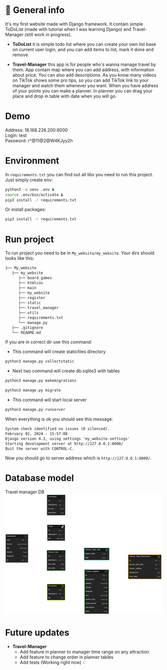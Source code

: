# :round_pushpin: General info
It's my first website made with Django framework. It contain simple ToDoList (made with tutorial when I was learning Django) and Travel-Manager (still work in progress). 
- **ToDoList** it is simple todo list where you can create your own list base on current user login, and you can add items to list, mark it done and remove.

- **Travel-Manager** this app is for people who's wanna manage travel by them. App contain map where you can add address, with information about price. You can also add descriptions. As you know many videos on TikTok shows some pro tips, so you can add TikTok link to your manager and watch them whenever you want. When you have address of your points you can make a planner. In planner you can drag your place and drop in table with date when you will go.

# Demo
Address: 18.168.226.200:8000 \
Login: test \
Password: r^@11@2@W4KJyy2h

# Environment
In `requirements.txt` you can find out all libs you need to run this project. Just simply create env:
```bash
python3 -m venv .env &
source .env/bin/activate &
pip3 install -r requirements.txt
```
Or install packages:
```bash
pip3 install -r requirements.txt
```

# Run project
To run project you need to be in `My_website/my_website`. Your dirs should looks like this:
```
├── My_website
   ├── my_website
      ├── board_games
      ├── htmlcov
      ├── main
      ├── my_website
      ├── register
      ├── static
      ├── travel_manager
      ├── utils
      ├── requirements.txt
      └── manage.py
   ├── .gitignore
   └── README.md
```
If you are in correct dir use this command:
- This command will create staticfiles directory
```bash
python3 manage.py collectstatic
```
- Next two command will create db.sqlite3 with tables 
```bash
python3 manage.py makemigrations
```
```bash
python3 manage.py migrate
```
- This command will start local server
```bash
python3 manage.py runserver
```
When everything is ok you should see this message:
```
System check identified no issues (0 silenced).
February 02, 2024 - 15:57:08
Django version 4.2, using settings 'my_website.settings'
Starting development server at http://127.0.0.1:8000/
Quit the server with CONTROL-C.
```
Now you should go to server address which is `http://127.0.0.1:8000/`.

# Database model
Travel manager DB
![Travel-manager-DB](img/travel_manager_DB.png)

# Future updates
- **Travel-Manager**
    - Add feature in planner to manager time range on any attraction
    - Add feature to change order in planner tables
    - Add tests (Working right now) :bulb:
